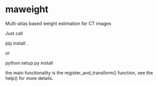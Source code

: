 # maweight
Multi-atlas based weight estimation for CT images

Just call

pip install .

or 

python setup.py install

the main functionality is the register_and_transform() function, see the help() for more details.
